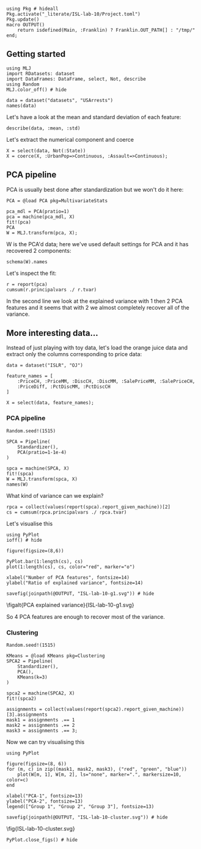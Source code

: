 <!--This file was generated, do not modify it.-->
```julia:ex1
using Pkg # hideall
Pkg.activate("_literate/ISL-lab-10/Project.toml")
Pkg.update()
macro OUTPUT()
    return isdefined(Main, :Franklin) ? Franklin.OUT_PATH[] : "/tmp/"
end;
```

## Getting started

```julia:ex2
using MLJ
import RDatasets: dataset
import DataFrames: DataFrame, select, Not, describe
using Random
MLJ.color_off() # hide

data = dataset("datasets", "USArrests")
names(data)
```

Let's have a look at the mean and standard deviation of each feature:

```julia:ex3
describe(data, :mean, :std)
```

Let's extract the numerical component and coerce

```julia:ex4
X = select(data, Not(:State))
X = coerce(X, :UrbanPop=>Continuous, :Assault=>Continuous);
```

## PCA pipeline

PCA is usually best done after standardization but we won't do it here:

```julia:ex5
PCA = @load PCA pkg=MultivariateStats

pca_mdl = PCA(pratio=1)
pca = machine(pca_mdl, X)
fit!(pca)
PCA
W = MLJ.transform(pca, X);
```

W is the PCA'd data; here we've used default settings for PCA and it has recovered 2 components:

```julia:ex6
schema(W).names
```

Let's inspect the fit:

```julia:ex7
r = report(pca)
cumsum(r.principalvars ./ r.tvar)
```

In the second line we look at the explained variance with 1 then 2 PCA features and it seems that with 2 we almost completely recover all of the variance.

## More interesting data...

Instead of just playing with toy data, let's load the orange juice data and extract only the columns corresponding to price data:

```julia:ex8
data = dataset("ISLR", "OJ")

feature_names = [
    :PriceCH, :PriceMM, :DiscCH, :DiscMM, :SalePriceMM, :SalePriceCH,
    :PriceDiff, :PctDiscMM, :PctDiscCH
]

X = select(data, feature_names);
```

### PCA pipeline

```julia:ex9
Random.seed!(1515)

SPCA = Pipeline(
    Standardizer(),
    PCA(pratio=1-1e-4)
)

spca = machine(SPCA, X)
fit!(spca)
W = MLJ.transform(spca, X)
names(W)
```

What kind of variance can we explain?

```julia:ex10
rpca = collect(values(report(spca).report_given_machine))[2]
cs = cumsum(rpca.principalvars ./ rpca.tvar)
```

Let's visualise this

```julia:ex11
using PyPlot
ioff() # hide

figure(figsize=(8,6))

PyPlot.bar(1:length(cs), cs)
plot(1:length(cs), cs, color="red", marker="o")

xlabel("Number of PCA features", fontsize=14)
ylabel("Ratio of explained variance", fontsize=14)

savefig(joinpath(@OUTPUT, "ISL-lab-10-g1.svg")) # hide
```

\figalt{PCA explained variance}{ISL-lab-10-g1.svg}

So 4 PCA features are enough to recover most of the variance.

### Clustering

```julia:ex12
Random.seed!(1515)

KMeans = @load KMeans pkg=Clustering
SPCA2 = Pipeline(
    Standardizer(),
    PCA(),
    KMeans(k=3)
)

spca2 = machine(SPCA2, X)
fit!(spca2)

assignments = collect(values(report(spca2).report_given_machine))[3].assignments
mask1 = assignments .== 1
mask2 = assignments .== 2
mask3 = assignments .== 3;
```

Now we can  try visualising this

```julia:ex13
using PyPlot

figure(figsize=(8, 6))
for (m, c) in zip((mask1, mask2, mask3), ("red", "green", "blue"))
    plot(W[m, 1], W[m, 2], ls="none", marker=".", markersize=10, color=c)
end

xlabel("PCA-1", fontsize=13)
ylabel("PCA-2", fontsize=13)
legend(["Group 1", "Group 2", "Group 3"], fontsize=13)

savefig(joinpath(@OUTPUT, "ISL-lab-10-cluster.svg")) # hide
```

\fig{ISL-lab-10-cluster.svg}

```julia:ex14
PyPlot.close_figs() # hide
```

